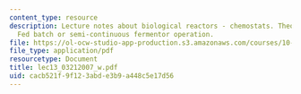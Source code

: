 ```yaml
---
content_type: resource
description: Lecture notes about biological reactors - chemostats. Theory of the chemostat.
  Fed batch or semi-continuous fermentor operation.
file: https://ol-ocw-studio-app-production.s3.amazonaws.com/courses/10-37-chemical-and-biological-reaction-engineering-spring-2007/cacb521f9f123abde3b9a448c5e17d56_lec13_03212007_w.pdf
file_type: application/pdf
resourcetype: Document
title: lec13_03212007_w.pdf
uid: cacb521f-9f12-3abd-e3b9-a448c5e17d56
---
```

